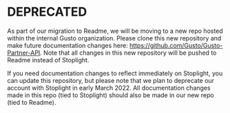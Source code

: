 # DEPRECATED

As part of our migration to Readme, we will be moving to a new repo hosted within the internal Gusto organization. Please clone this new repository and make future documentation changes here: https://github.com/Gusto/Gusto-Partner-API. Note that all changes in this new repository will be pushed to Readme instead of Stoplight.

If you need documentation changes to reflect immediately on Stoplight, you can update this repository, but please note that we plan to deprecate our account with Stoplight in early March 2022. All documentation changes made in this repo (tied to Stoplight) should also be made in our new repo (tied to Readme).